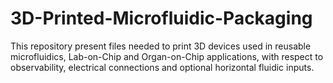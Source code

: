 # 3D-Printed-Microfluidic-Packaging
This repository present files needed to print 3D devices used in reusable microfluidics, Lab-on-Chip and Organ-on-Chip applications, with respect to observability, electrical connections and optional horizontal fluidic inputs.
